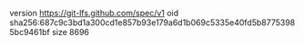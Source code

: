 version https://git-lfs.github.com/spec/v1
oid sha256:687c9c3bd1a300cd1e857b93e179a6d1b069c5335e40fd5b87753985bc9461bf
size 8696
